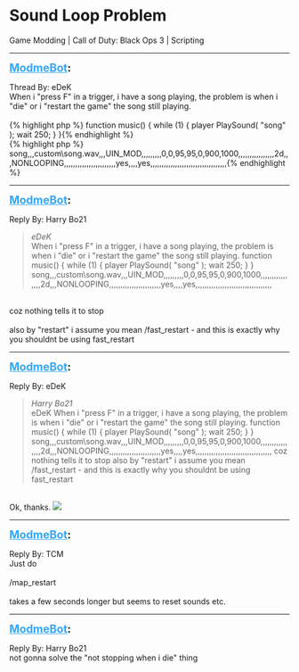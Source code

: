 # Sound Loop Problem
Game Modding | Call of Duty: Black Ops 3 | Scripting

---
<strong style="font-size: 1.4em;"><span style="text-decoration: underline;text-decoration-color: #34a7f9;"><span style="color:#34a7f9;">ModmeBot</span></span>:</strong>

<p>Thread By: eDeK<br />When i &quot;press F&quot; in a trigger, i have a song playing, the problem is when i &quot;die&quot; or i &quot;restart the game&quot; the song still playing.<br /> <br />{% highlight php %}
function music()
{
    while (1)
    {
    	player PlaySound( "song" );
    	wait 250;
    }     
}{% endhighlight %}
 <br />{% highlight php %}
song,,,custom\song.wav,,,UIN_MOD,,,,,,,,,0,0,95,95,0,900,1000,,,,,,,,,,,,,,,,2d,,,NONLOOPING,,,,,,,,,,,,,,,,,,,,,,,yes,,,,yes,,,,,,,,,,,,,,,,,,,,,,,,,,,,,,,,,,{% endhighlight %}
</p>

---
<strong style="font-size: 1.4em;"><span style="text-decoration: underline;text-decoration-color: #34a7f9;"><span style="color:#34a7f9;">ModmeBot</span></span>:</strong>

<p>Reply By: Harry Bo21<br /><blockquote><em>eDeK</em><br />When i &quot;press F&quot; in a trigger, i have a song playing, the problem is when i &quot;die&quot; or i &quot;restart the game&quot; the song still playing.   function music() { while (1) { player PlaySound( &quot;song&quot; ); wait 250; } }   song,,,custom\song.wav,,,UIN_MOD,,,,,,,,,0,0,95,95,0,900,1000,,,,,,,,,,,,,,,,2d,,,NONLOOPING,,,,,,,,,,,,,,,,,,,,,,,yes,,,,yes,,,,,,,,,,,,,,,,,,,,,,,,,,,,,,,,,,</blockquote><br /> coz nothing tells it to stop<br /> <br />also by &quot;restart&quot; i assume you mean /fast_restart - and this is exactly why you shouldnt be using fast_restart</p>

---
<strong style="font-size: 1.4em;"><span style="text-decoration: underline;text-decoration-color: #34a7f9;"><span style="color:#34a7f9;">ModmeBot</span></span>:</strong>

<p>Reply By: eDeK<br /><blockquote><em>Harry Bo21</em><br />eDeK When i &quot;press F&quot; in a trigger, i have a song playing, the problem is when i &quot;die&quot; or i &quot;restart the game&quot; the song still playing.   function music() { while (1) { player PlaySound( &quot;song&quot; ); wait 250; } }   song,,,custom\song.wav,,,UIN_MOD,,,,,,,,,0,0,95,95,0,900,1000,,,,,,,,,,,,,,,,2d,,,NONLOOPING,,,,,,,,,,,,,,,,,,,,,,,yes,,,,yes,,,,,,,,,,,,,,,,,,,,,,,,,,,,,,,,,,  coz nothing tells it to stop   also by &quot;restart&quot; i assume you mean /fast_restart - and this is exactly why you shouldnt be using fast_restart</blockquote><br /> Ok, thanks. <img style="max-width: 500px;" src="http://aviacreations.com/modme/emoticons/sad.png"></p>

---
<strong style="font-size: 1.4em;"><span style="text-decoration: underline;text-decoration-color: #34a7f9;"><span style="color:#34a7f9;">ModmeBot</span></span>:</strong>

<p>Reply By: TCM<br />Just do<br /> <br />/map_restart<br /> <br />takes a few seconds longer but seems to reset sounds etc.</p>

---
<strong style="font-size: 1.4em;"><span style="text-decoration: underline;text-decoration-color: #34a7f9;"><span style="color:#34a7f9;">ModmeBot</span></span>:</strong>

<p>Reply By: Harry Bo21<br />not gonna solve the &quot;not stopping when i die&quot; thing</p>
